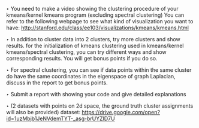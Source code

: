 ‣ You need to make a video showing the clustering procedure of your kmeans/kernel kmeans program (excluding spectral clustering)
  You can refer to the following webpage to see what kind of visualization you want to have: 
  http://stanford.edu/class/ee103/visualizations/kmeans/kmeans.html 

‣ In addition to cluster data into 2 clusters, try more clusters and show results. 
  for the initialization of kmeans clustering used in kmeans/kernel kmeans/spectral clustering, 
  you can try different ways and show corresponding results. You will get bonus points if you do so. 

‣ For spectral clustering, you can see if data points within the same cluster 
  do have the same coordinates in the eigenspace of graph Laplacian, discuss in the report to get bonus points. 

‣ Submit a report with showing your code and give detailed explanations 

‣ (2 datasets with points on 2d space, the ground truth cluster assignments will also be provided)
  dataset:
  https://drive.google.com/open?id=1uzMbjb1JeNVdemTYT-_asg-brUYZlD7U
